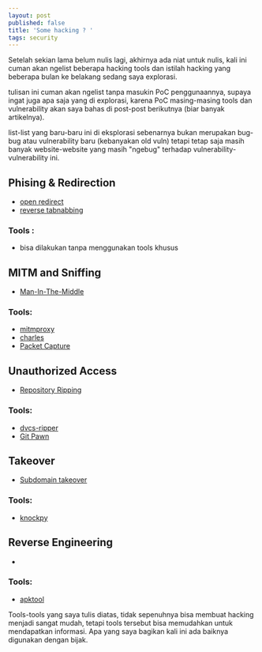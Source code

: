 ```yaml
---
layout: post
published: false
title: 'Some hacking ? '
tags: security
---
```

Setelah sekian lama belum nulis lagi, akhirnya ada niat untuk nulis, kali ini cuman akan ngelist beberapa hacking tools dan istilah hacking yang beberapa bulan ke belakang sedang saya explorasi. 

tulisan ini cuman akan ngelist tanpa masukin PoC penggunaannya, supaya ingat juga apa saja yang di explorasi, karena PoC masing-masing tools dan vulnerability akan saya bahas di post-post berikutnya (biar banyak artikelnya).

list-list yang baru-baru ini di eksplorasi sebenarnya bukan merupakan bug-bug atau vulnerability baru (kebanyakan old vuln) tetapi tetap saja masih banyak website-website yang masih "ngebug" terhadap vulnerability-vulnerability ini.

## Phising & Redirection
- [open redirect](https://www.owasp.org/index.php/Unvalidated_Redirects_and_Forwards_Cheat_Sheet)
- [reverse tabnabbing](https://danielstjules.github.io/blankshield/)

### Tools :
- bisa dilakukan tanpa menggunakan tools khusus

## MITM and Sniffing
- [Man-In-The-Middle](https://www.owasp.org/index.php/Man-in-the-middle_attack)

### Tools:
- [mitmproxy](https://mitmproxy.org/)
- [charles](https://www.charlesproxy.com)
- [Packet Capture](https://play.google.com/store/apps/details?id=app.greyshirts.sslcapture)

## Unauthorized Access
- [Repository Ripping](http://carnal0wnage.attackresearch.com/2015/03/devooops-revision-control-git.html)

### Tools:
- [dvcs-ripper](https://github.com/kost/dvcs-ripper)
- [Git Pawn](https://github.com/allyshka/pwngitmanager)

## Takeover
- [Subdomain takeover]()

### Tools:
- [knockpy](https://github.com/guelfoweb/knock)

## Reverse Engineering
- 
### Tools:
- [apktool](https://ibotpeaches.github.io/Apktool/)

Tools-tools yang saya tulis diatas, tidak sepenuhnya bisa membuat hacking menjadi sangat mudah, tetapi tools tersebut bisa memudahkan untuk mendapatkan informasi. Apa yang saya bagikan kali ini ada baiknya digunakan dengan bijak. 
